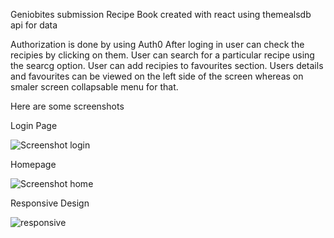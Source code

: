 Geniobites submission
Recipe Book created with react using themealsdb api for data

Authorization is done by using Auth0
After loging in user can check the recipies by clicking on them.
User can search for a particular recipe using the searcg option.
User can add recipies to favourites section.
Users details and favourites can be viewed on the left side of the screen whereas on smaler screen collapsable menu for that.


Here are some screenshots

Login Page

![Screenshot login](https://user-images.githubusercontent.com/73600902/219020126-4c50acb8-f1dc-43e5-a7b3-49940f5b983b.png)

Homepage

![Screenshot home](https://user-images.githubusercontent.com/73600902/219020153-c2e07902-586f-4fdb-b1ff-6b818762073d.png)

Responsive Design

![responsive](https://user-images.githubusercontent.com/73600902/219020211-04527198-f394-41ee-8662-860df2f6743d.png)
